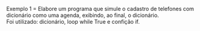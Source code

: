 Exemplo 1 = Elabore um programa que simule o cadastro de telefones com dicionário como uma agenda, exibindo, ao final, o dicionário.<br>
Foi utilizado: dicionário, loop while True e confição if.
